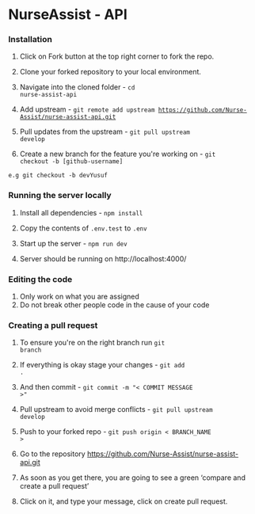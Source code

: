 # NurseAssist - API

### Installation

1. Click on Fork button at the top right corner to fork the repo.

2. Clone your forked repository to your local environment.

3. Navigate into the cloned folder - <code>cd nurse-assist-api</code>

4. Add upstream - <code>git remote add upstream https://github.com/Nurse-Assist/nurse-assist-api.git</code>

5. Pull updates from the upstream - <code>git pull upstream develop</code>

6. Create a new branch for the feature you're working on - <code>git checkout -b [github-username]</code>

<code>e.g git checkout -b devYusuf</code>


### Running the server locally

1. Install all dependencies - <code>npm install</code>

2. Copy the contents of <code>.env.test</code> to <code>.env</code>

3. Start up the server - <code>npm run dev</code>

4. Server should be running on http://localhost:4000/

### Editing the code

1. Only work on what you are assigned
2. Do not break other people code in the cause of your code

### Creating a pull request

1. To ensure you're on the right branch run <code>git branch</code>

2. If everything is okay stage your changes -  <code>git add .</code>

3. And then commit - <code>git commit -m "< COMMIT MESSAGE >"</code>

4. Pull upstream to avoid merge conflicts - <code>git pull upstream develop</code>

5. Push to your forked repo - <code>git push origin < BRANCH_NAME ></code>

6. Go to the repository https://github.com/Nurse-Assist/nurse-assist-api.git

7. As soon as you get there, you are going to see a green ‘compare and create a pull request’

8. Click on it, and type your message, click on create pull request.
